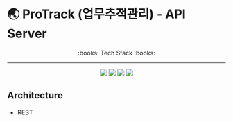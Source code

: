 # :earth_asia: ProTrack (업무추적관리) - API Server
<div align="center">
  :books: Tech Stack :books:
  <hr />
  <img src="https://img.shields.io/badge/Java-007396?style=flat&logo=java&logoColor=fff" />
  <img src="https://img.shields.io/badge/Spring-6DB33F?style=flat&logo=spring&logoColor=fff" />
  <img src="https://img.shields.io/badge/Spring Boot-6DB33F?style=flat&logo=springboot&logoColor=fff" />
  <img src="https://img.shields.io/badge/MySQL-4479A1?style=flat&logo=mysql&logoColor=fff" />
</div>

## Architecture
- REST
